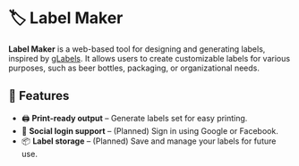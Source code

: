 # 🏷️ Label Maker

**Label Maker** is a web-based tool for designing and generating labels, inspired by [gLabels](https://github.com/jimevins/glabels-qt).
It allows users to create customizable labels for various purposes, such as beer bottles, packaging, or organizational needs.

## 🚀 Features
- 🖨️ **Print-ready output** – Generate labels set for easy printing.
- 🔗 **Social login support** – (Planned) Sign in using Google or Facebook.
- 📦 **Label storage** – (Planned) Save and manage your labels for future use.
